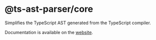 @ts-ast-parser/core
=================

Simplifies the TypeScript AST generated from the TypeScript compiler.

Documentation is available on the [website](https://jordimarimon.github.io/ts-ast-parser).
